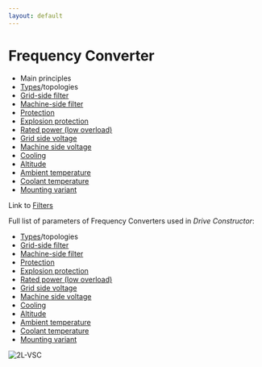 ```yaml
---
layout: default
---
```


# Frequency Converter

* Main principles
* [Types](type.html)/topologies
* [Grid-side filter](gridFilter.html)
* [Machine-side filter](machineSideFilter.html)
* [Protection](protection.html)
* [Explosion protection](explosionProtection.html)
* [Rated power (low overload)](ratedPower.html)
* [Grid side voltage](gridSideVoltageRange.html)
* [Machine side voltage](machineSideVoltageRange.html)
* [Cooling](cooling.html)
* [Altitude](altitude.html)
* [Ambient temperature](ambientTemperature.html)
* [Coolant temperature](coolantTemperature.html)
* [Mounting variant](mounting.html)
 
Link to [Filters](filters.html)

Full list of parameters of Frequency Converters used in *Drive Constructor*:

* [Types](type.html)/topologies
* [Grid-side filter](gridFilter.html)
* [Machine-side filter](machineSideFilter.html)
* [Protection](protection.html)
* [Explosion protection](explosionProtection.html)
* [Rated power (low overload)](ratedPower.html)
* [Grid side voltage](gridSideVoltageRange.html)
* [Machine side voltage](machineSideVoltageRange.html)
* [Cooling](cooling.html)
* [Altitude](altitude.html)
* [Ambient temperature](ambientTemperature.html)
* [Coolant temperature](coolantTemperature.html)
* [Mounting variant](mounting.html)

![2L-VSC](image/fc-topologies/2l-vsc.png)
